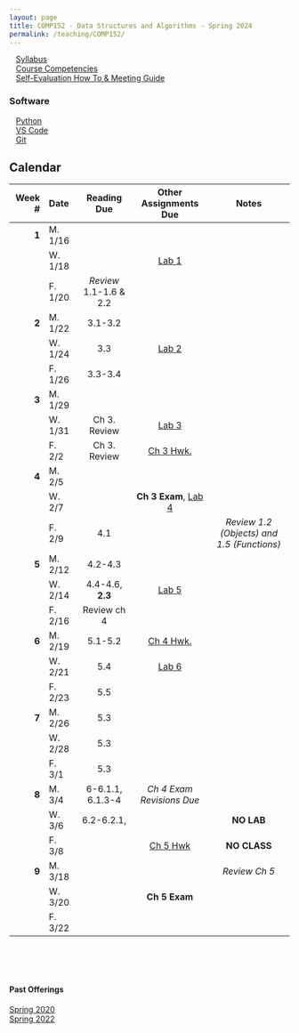 ```yaml
---
layout: page
title: COMP152 - Data Structures and Algorithms - Spring 2024
permalink: /teaching/COMP152/
---
```


&nbsp;&nbsp;&nbsp;[Syllabus](/teaching/COMP152/sp24/comp152-syllabus.pdf)<br>
&nbsp;&nbsp;&nbsp;[Course Competencies](/teaching/COMP152/sp24/comp152-competencies.pdf)<br>
&nbsp;&nbsp;&nbsp;[Self-Evaluation How To & Meeting Guide](/teaching/ungrading/howto-portfolio)

### Software 

&nbsp;&nbsp;&nbsp;[Python](https://www.python.org/downloads/)<br>
&nbsp;&nbsp;&nbsp;[VS Code](https://code.visualstudio.com/download)<br>
&nbsp;&nbsp;&nbsp;[Git](https://git-scm.com/downloads)<br>

## Calendar

|Week \# | Date | Reading Due | Other Assignments Due | Notes |
| --: | :-- | :---: | :---: | :--: |
| **1** | M. 1/16 | | | |
| | W. 1/18 | | [Lab 1](/teaching/COMP152/sp24/labs/lab1) | |
| | F. 1/20 | *Review* 1.1-1.6 & 2.2 | | |
| **2** | M. 1/22 | 3.1-3.2 | |  |
| | W. 1/24 | 3.3 | [Lab 2](/teaching/COMP152/sp24/labs/lab2) | |
| | F. 1/26  | 3.3-3.4| | |
| **3** | M. 1/29 |  | |  |
| | W. 1/31 | Ch 3. Review | [Lab 3](/teaching/COMP152/sp24/labs/lab3) | | 
| | F. 2/2  | Ch 3. Review | [Ch 3 Hwk.](/teaching/COMP152/sp24/hwk/hwk1)| |
| **4** | M. 2/5 | |  |  |
| | W. 2/7 | | **Ch 3 Exam**, [Lab 4](/teaching/COMP152/sp24/labs/lab4)| |
| | F. 2/9  | 4.1 | | *Review 1.2 (Objects) and 1.5 (Functions)*|
| **5** | M. 2/12 | 4.2-4.3 |  |  |
| | W. 2/14 | 4.4-4.6, **2.3** | [Lab 5](/teaching/COMP152/sp24/labs/lab5) | |
| | F. 2/16  | Review ch 4 |  | |
| **6** | M. 2/19 | 5.1-5.2 | [Ch 4 Hwk.](/teaching/COMP152/sp24/hwk/hwk2)  |  |
| | W. 2/21 | 5.4 | [Lab 6](/teaching/COMP152/sp24/labs/lab6) | |
| | F. 2/23  | 5.5 | | |
| **7** | M. 2/26 | 5.3 | |  |
| | W. 2/28 | 5.3 | | |
| | F. 3/1  | 5.3 | | |
| **8** | M. 3/4 | 6-6.1.1, 6.1.3-4 | *Ch 4 Exam Revisions Due* |  |
| | W. 3/6 | 6.2-6.2.1,  | | **NO LAB** |
| | F. 3/8  | | [Ch 5 Hwk](/teaching/COMP152/sp24/hwk/hwk3) | **NO CLASS** |
| **9** | M. 3/18 | | | *Review Ch 5* |
| | W. 3/20 | | **Ch 5 Exam** | |
| | F. 3/22  | | |  |






<br><br><br>
#### Past Offerings

[Spring 2020](/teaching/COMP152/sp20/)<br>
[Spring 2022](/teaching/COMP152/sp22/)
